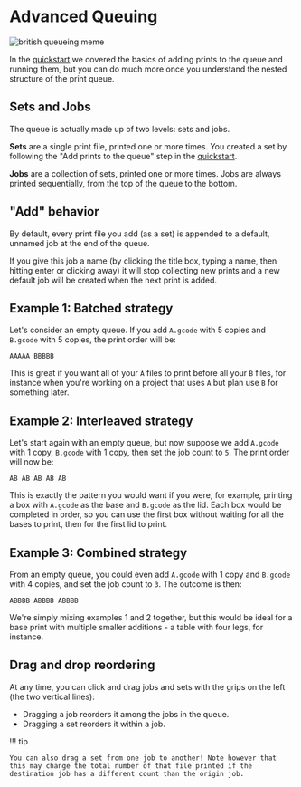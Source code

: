 # Advanced Queuing

![british queueing meme](https://y.yarn.co/276d8bc3-5a86-4b5c-ace4-99b363f9c43b_text.gif)

In the [quickstart](/getting-started/) we covered the basics of adding prints to the queue and running them, but you can do much more once you understand the nested structure of the print queue.

## Sets and Jobs

The queue is actually made up of two levels: sets and jobs.

**Sets** are a single print file, printed one or more times. You created a set by following the "Add prints to the queue" step in the [quickstart](/getting-started/).

**Jobs** are a collection of sets, printed one or more times. Jobs are always printed sequentially, from the top of the queue to the bottom.

## "Add" behavior

By default, every print file you add (as a set) is appended to a default, unnamed job at the end of the queue.

If you give this job a name (by clicking the title box, typing a name, then hitting enter or clicking away) it will stop collecting new prints and a new default job will be created when the next print is added.

## Example 1: Batched strategy

Let's consider an empty queue. If you add `A.gcode` with 5 copies and `B.gcode` with 5 copies, the print order will be:

`AAAAA BBBBB`

This is great if you want all of your `A` files to print before all your `B` files, for instance when you're working on a project that uses `A` but plan use `B` for something later.

## Example 2: Interleaved strategy

Let's start again with an empty queue, but now suppose we add `A.gcode` with 1 copy, `B.gcode` with 1 copy, then set the job count to `5`. The print order will now be:

`AB AB AB AB AB`

This is exactly the pattern you would want if you were, for example, printing a box with `A.gcode` as the base and `B.gcode` as the lid. Each box would be completed in order, so you can use the first box without waiting for all the bases to print, then for the first lid to print.

## Example 3: Combined strategy

From an empty queue, you could even add `A.gcode` with 1 copy and `B.gcode` with 4 copies, and set the job count to `3`. The outcome is then:

`ABBBB ABBBB ABBBB`

We're simply mixing examples 1 and 2 together, but this would be ideal for a base print with multiple smaller additions - a table with four legs, for instance.

## Drag and drop reordering

At any time, you can click and drag jobs and sets with the grips on the left (the two vertical lines):

* Dragging a job reorders it among the jobs in the queue.
* Dragging a set reorders it within a job.

!!! tip

    You can also drag a set from one job to another! Note however that this may change the total number of that file printed if the destination job has a different count than the origin job.
